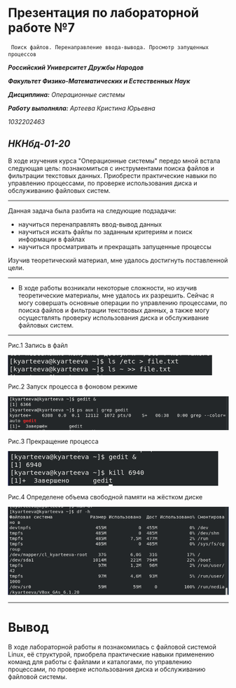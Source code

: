 # Презентация по лабораторной работе №7
     Поиск файлов. Перенаправление ввода-вывода. Просмотр запущенных процессов

***Российский Университет Дружбы Народов***

***Факультет Физико-Математических и Естественных Наук***

 ***Дисциплина:*** *Операционные системы*

 ***Работу выполняла:*** *Артеева Кристина Юрьевна*

 *1032202463*

 *НКНбд-01-20*
 ---

В ходе изучения курса "Операционные системы" передо мной встала следующая цель: познакомиться с инструментами поиска файлов и фильтрации текстовых данных.
Приобрести практические навыки по управлению процессами, по проверке использования диска и обслуживанию файловых систем.

 ---
 Данная задача была разбита на следующие подзадачи:
- научиться перенаправлять ввод-вывод данных
- научиться искать файлы по заданным критериям и поиск информации в файлах
- научиться просматривать и прекращать запущенные процессы


 Изучив теоретический материал, мне удалось достигнуть поставленной цели.

 ---

 * В ходе работы возникали некоторые сложности, но изучив теоретические материалы, мне удалось их разрешить.
Сейчас я могу совершать основные операции по управлению процессами, по поиска файлов и фильтрации текствовых данных, а также могу осуществлять проверку использования диска и обслуживание файловых систем.
 ---

Рис.1 Запись в файл

 ![Запись в файл](screens/7.1.png)

Рис.2 Запуск процесса в фоновом режиме

![Gedit](screens/7.9.png)  

Рис.3 Прекращение процесса

![kill](screens/7.10.png)

Рис.4 Определене объема свободной памяти на жёстком диске

![df](screens/7.11.png) 


 ---

 # Вывод
 В ходе лабораторной работы я познакомилась с файловой системой Linux, её структурой, приобрела практические навыки применению команд для
работы с файлами и каталогами, по управлению процессами, по проверке использования диска и обслуживанию файловой системы.
